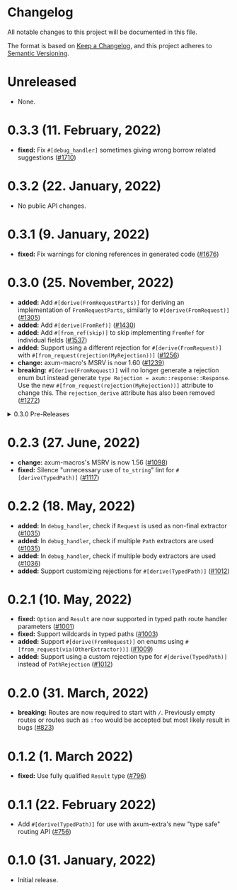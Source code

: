 # Changelog

All notable changes to this project will be documented in this file.

The format is based on [Keep a Changelog](https://keepachangelog.com/en/1.0.0/),
and this project adheres to [Semantic Versioning](https://semver.org/spec/v2.0.0.html).

# Unreleased

- None.

# 0.3.3 (11. February, 2022)

- **fixed:** Fix `#[debug_handler]` sometimes giving wrong borrow related suggestions ([#1710])

[#1710]: https://github.com/tokio-rs/axum/pull/1710

# 0.3.2 (22. January, 2022)

- No public API changes.

# 0.3.1 (9. January, 2022)

- **fixed:** Fix warnings for cloning references in generated code ([#1676])

[#1676]: https://github.com/tokio-rs/axum/pull/1676

# 0.3.0 (25. November, 2022)

- **added:** Add `#[derive(FromRequestParts)]` for deriving an implementation of
  `FromRequestParts`, similarly to `#[derive(FromRequest)]` ([#1305])
- **added:** Add `#[derive(FromRef)]` ([#1430])
- **added:** Add `#[from_ref(skip)]` to skip implementing `FromRef` for individual fields ([#1537])
- **added:** Support using a different rejection for `#[derive(FromRequest)]`
  with `#[from_request(rejection(MyRejection))]` ([#1256])
- **change:** axum-macro's MSRV is now 1.60 ([#1239])
- **breaking:** `#[derive(FromRequest)]` will no longer generate a rejection
  enum but instead generate `type Rejection = axum::response::Response`. Use the
  new `#[from_request(rejection(MyRejection))]` attribute to change this.
  The `rejection_derive` attribute has also been removed ([#1272])

[#1239]: https://github.com/tokio-rs/axum/pull/1239
[#1256]: https://github.com/tokio-rs/axum/pull/1256
[#1272]: https://github.com/tokio-rs/axum/pull/1272
[#1305]: https://github.com/tokio-rs/axum/pull/1305
[#1430]: https://github.com/tokio-rs/axum/pull/1430
[#1537]: https://github.com/tokio-rs/axum/pull/1537

<details>
<summary>0.3.0 Pre-Releases</summary>

# 0.3.0-rc.3 (18. November, 2022)

- **added:** Add `#[from_ref(skip)]` to skip implementing `FromRef` for individual fields ([#1537])

[#1537]: https://github.com/tokio-rs/axum/pull/1537

# 0.3.0-rc.2 (8. November, 2022)

- **added:** Add `#[derive(FromRef)]` ([#1430])

[#1430]: https://github.com/tokio-rs/axum/pull/1430

# 0.3.0-rc.1 (23. August, 2022)

- **change:** axum-macro's MSRV is now 1.60 ([#1239])
- **added:** Support using a different rejection for `#[derive(FromRequest)]`
  with `#[from_request(rejection(MyRejection))]` ([#1256])
- **breaking:** `#[derive(FromRequest)]` will no longer generate a rejection
  enum but instead generate `type Rejection = axum::response::Response`. Use the
  new `#[from_request(rejection(MyRejection))]` attribute to change this.
  The `rejection_derive` attribute has also been removed ([#1272])
- **added:** Add `#[derive(FromRequestParts)]` for deriving an implementation of
  `FromRequestParts`, similarly to `#[derive(FromRequest)]` ([#1305])

[#1239]: https://github.com/tokio-rs/axum/pull/1239
[#1256]: https://github.com/tokio-rs/axum/pull/1256
[#1272]: https://github.com/tokio-rs/axum/pull/1272
[#1305]: https://github.com/tokio-rs/axum/pull/1305

</details>

# 0.2.3 (27. June, 2022)

- **change:** axum-macros's MSRV is now 1.56 ([#1098])
- **fixed:** Silence "unnecessary use of `to_string`" lint for `#[derive(TypedPath)]` ([#1117])

[#1098]: https://github.com/tokio-rs/axum/pull/1098
[#1117]: https://github.com/tokio-rs/axum/pull/1117

# 0.2.2 (18. May, 2022)

- **added:** In `debug_handler`, check if `Request` is used as non-final extractor ([#1035])
- **added:** In `debug_handler`, check if multiple `Path` extractors are used ([#1035])
- **added:** In `debug_handler`, check if multiple body extractors are used ([#1036])
- **added:** Support customizing rejections for `#[derive(TypedPath)]` ([#1012])

[#1035]: https://github.com/tokio-rs/axum/pull/1035
[#1036]: https://github.com/tokio-rs/axum/pull/1036
[#1012]: https://github.com/tokio-rs/axum/pull/1012

# 0.2.1 (10. May, 2022)

- **fixed:** `Option` and `Result` are now supported in typed path route handler parameters ([#1001])
- **fixed:** Support wildcards in typed paths ([#1003])
- **added:** Support `#[derive(FromRequest)]` on enums using `#[from_request(via(OtherExtractor))]` ([#1009])
- **added:** Support using a custom rejection type for `#[derive(TypedPath)]`
  instead of `PathRejection` ([#1012])

[#1001]: https://github.com/tokio-rs/axum/pull/1001
[#1003]: https://github.com/tokio-rs/axum/pull/1003
[#1009]: https://github.com/tokio-rs/axum/pull/1009
[#1012]: https://github.com/tokio-rs/axum/pull/1012

# 0.2.0 (31. March, 2022)

- **breaking:** Routes are now required to start with `/`. Previously empty routes or routes such
  as `:foo` would be accepted but most likely result in bugs ([#823])

[#823]: https://github.com/tokio-rs/axum/pull/823

# 0.1.2 (1. March 2022)

- **fixed:** Use fully qualified `Result` type ([#796])

[#796]: https://github.com/tokio-rs/axum/pull/796

# 0.1.1 (22. February 2022)

- Add `#[derive(TypedPath)]` for use with axum-extra's new "type safe" routing API ([#756])

[#756]: https://github.com/tokio-rs/axum/pull/756

# 0.1.0 (31. January, 2022)

- Initial release.
